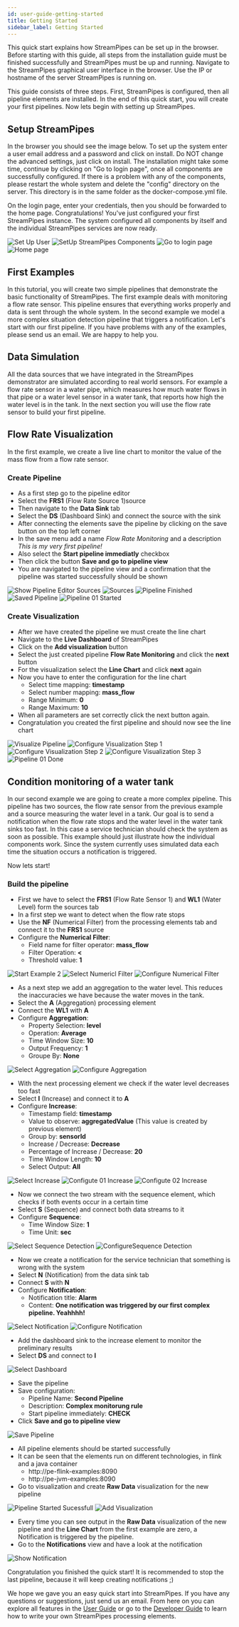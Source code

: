 ```yaml
---
id: user-guide-getting-started
title: Getting Started
sidebar_label: Getting Started
---
```


This quick start explains how StreamPipes can be set up in the browser.
Before starting with this guide, all steps from the installation guide must be finished successfully and StreamPipes must be up and running.
Navigate to the StreamPipes graphical user interface in the browser.
Use the IP or hostname of the server StreamPipes is running on.

This guide consists of three steps.
First, StreamPipes is configured, then all pipeline elements are installed.
In the end of this quick start, you will create your first pipelines.
Now lets begin with setting up StreamPipes.
 

## Setup StreamPipes
In the browser you should see the image below.
To set up the system enter a user email address and a password and click on install.
Do NOT change the advanced settings, just click on install.
The installation might take some time, continue by clicking on "Go to login page", once all components are successfully configured.
If there is a problem with any of the components, please restart the whole system and delete the "config" directory on the server.
This directory is in the same folder as the docker-compose.yml file.

On the login page, enter your credentials, then you should be forwarded to the home page.
Congratulations! You've just configured your first StreamPipes instance.
The system configured all components by itself and the individual StreamPipes services are now ready.

<div class="my-carousel">
    <img src="/img/quickstart/setup/01_register_user.png" alt="Set Up User">
    <img src="/img/quickstart/setup/02_user_set_up.png" alt="SetUp StreamPipes Components">
    <img src="/img/quickstart/setup/03_login.png" alt="Go to login page">
    <img src="/img/quickstart/setup/04_home.png" alt="Home page">
</div>

## First Examples

In this tutorial, you will create two simple pipelines that demonstrate the basic functionality of StreamPipes.
The first example deals with monitoring a flow rate sensor.
This pipeline ensures that everything works properly and data is sent through the whole system.
In the second example we model a more complex situation detection pipeline that triggers a notification.
Let's start with our first pipeline.
If you have problems with any of the examples, please send us an email.
We are happy to help you.

## Data Simulation
All the data sources that we have integrated in the StreamPipes demonstrator are simulated according to real world sensors.
For example a flow rate sensor in a water pipe, which measures how much water flows in that pipe or a water level sensor in a water tank, that reports how high the water level is in the tank.
In the next section you will use the flow rate sensor to build your first pipeline.


## Flow Rate Visualization
In the first example, we create a live line chart to monitor the value of the mass flow from a flow rate sensor.

### Create Pipeline
* As a first step go to the pipeline editor
* Select the **FRS1** (Flow Rate Source 1)source
* Then navigate to the **Data Sink** tab
* Select the **DS** (Dashboard Sink) and connect the source with the sink
* After connecting the elements save the pipeline by clicking on the save button on the top left corner
* In the save menu add a name *Flow Rate Monitoring* and a description *This is my very first pipeline!*
* Also select the **Start pipeline immediatly** checkbox
* Then click the button **Save and go to pipeline view**
* You are navigated to the pipeline view and a confirmation that the pipeline was started successfully should be shown

<div class="my-carousel">
    <img src="/img/quickstart/examples/01_example1_empty.png" alt="Show Pipeline Editor Sources">
    <img src="/img/quickstart/examples/02_example1_source.png" alt="Sources">
    <img src="/img/quickstart/examples/03_example1_pipeline_finished.png" alt="Pipeline Finished">
    <img src="/img/quickstart/examples/04_example1_save.png" alt="Saved Pipeline">
    <img src="/img/quickstart/examples/05_example1_pipeline_started.png" alt="Pipeline 01 Started">
</div>

### Create Visualization
* After we have created the pipeline we must create the line chart
* Navigate to the **Live Dashboard** of StreamPipes
* Click on the **Add visualization** button
* Select the just created pipeline **Flow Rate Monitoring** and click the **next** button
* For the visualization select the **Line Chart** and click **next** again
* Now you have to enter the configuration for the line chart
    * Select time mapping: **timestamp**
    * Select number mapping: **mass_flow**
    * Range Minimum: **0** 
    * Range Maximum: **10**
* When all parameters are set correctly click the next button again.
* Congratulation you created the first pipeline and should now see the line chart

<div class="my-carousel">
    <img src="/img/quickstart/examples/06_example01_live_visualisation.png" alt="Visualize Pipeline">
    <img src="/img/quickstart/examples/07_example01_first_step.png" alt="Configure Visualization Step 1">
    <img src="/img/quickstart/examples/08_example01_second_step.png" alt="Configure Visualization Step 2">
    <img src="/img/quickstart/examples/09_example01_third_step.png" alt="Configure Visualization Step 3">
    <img src="/img/quickstart/examples/10_example1_finished.png" alt="Pipeline 01 Done">
</div>


## Condition monitoring of a water tank
In our second example we are going to create a more complex pipeline.
This pipeline has two sources, the flow rate sensor from the previous example and a source measuring the water level in a tank.
Our goal is to send a notification when the flow rate stops and the water level in the water tank sinks too fast.
In this case a service technician should check the system as soon as possible.
This example should just illustrate how the individual components work.
Since the system currently uses simulated data each time the situation occurs a notification is triggered.

Now lets start!


### Build the pipeline
* First we have to select the **FRS1** (Flow Rate Sensor 1) and **WL1** (Water Level) form the sources tab
* In a first step we want to detect when the flow rate stops
* Use the **NF** (Numerical Filter) from the processing elements tab and connect it to the **FRS1** source
* Configure the **Numerical Filter**:
    * Field name for filter operator: **mass_flow**
    * Filter Operation: **<**
    * Threshold value: **1**

<div class="my-carousel">
    <img src="/img/quickstart/examples/11_example2_start.png" alt="Start Example 2">
    <img src="/img/quickstart/examples/12_example2_numerical.png" alt="Select Numericl Filter">
    <img src="/img/quickstart/examples/13_example2_configure_numerical.png" alt="Configure Numerical Filter">
</div>

* As a next step we add an aggregation to the water level. This reduces the inaccuracies we have because the water moves in the tank. 
* Select the **A** (Aggregation) processing element
* Connect the **WL1** with **A**
* Configure **Aggregation**:
    * Property Selection: **level**
    * Operation: **Average**
    * Time Window Size: **10**
    * Output Frequency: **1**
    * Groupe By: **None**

<div class="my-carousel">
    <img src="/img/quickstart/examples/14_example2_aggregate.png" alt="Select Aggregation">
    <img src="/img/quickstart/examples/15_example2_configure_aggregate.png" alt="Configure Aggregation">
</div>

* With the next processing element we check if the water level decreases too fast
* Select **I** (Increase) and connect it to **A**
* Configure **Increase**:
    * Timestamp field: **timestamp**
    * Value to observe: **aggregatedValue** (This value is created by previous element)
    * Group by: **sensorId**
    * Increase / Decrease: **Decrease**
    * Percentage of Increase / Decrease: **20**
    * Time Window Length: **10**
    * Select Output: **All**

<div class="my-carousel">
    <img src="/img/quickstart/examples/16_example2_increase.png" alt="Select Increase">
    <img src="/img/quickstart/examples/17_example2_configure1_increase.png" alt="Configute 01 Increase">
    <img src="/img/quickstart/examples/18_example2_configure2_increase.png" alt="Configute 02 Increase">
</div>

* Now we connect the two stream with the sequence element, which checks if both events occur in a certain time
* Select **S** (Sequence) and connect both data streams to it
* Configure **Sequence**:
    * Time Window Size: **1**
    * Time Unit: **sec**
    
<div class="my-carousel">
    <img src="/img/quickstart/examples/19_example2_sequence.png" alt="Select Sequence Detection">
    <img src="/img/quickstart/examples/20_example2_configure_sequence.png" alt="ConfigureSequence Detection">
</div>

* Now we create a notification for the service technician that something is wrong with the system
* Select **N** (Notification) from the data sink tab
* Connect **S**  with **N**
* Configure **Notification**: 
    * Notification title: **Alarm**
    * Content: **One notification was triggered by our first complex pipeline. Yeahhhh!**
    
<div class="my-carousel">
    <img src="/img/quickstart/examples/21_example2_notification.png" alt="Select Notification">
    <img src="/img/quickstart/examples/22_example2_configure_notification.png" alt="Configure Notification">
</div>

* Add the dashboard sink to the increase element to monitor the preliminary results
* Select **DS** and connect to **I**

<div class="my-carousel">
    <img src="/img/quickstart/examples/23_example2_dashboard_sink.png" alt="Select Dashboard">
</div>

* Save the pipeline 
* Save configuration:
    * Pipeline Name: **Second Pipeline**
    * Description: **Complex monitorung rule**
    * Start pipeline immediately: **CHECK**
* Click **Save and go to pipeline view**
 
<div class="my-carousel">
    <img src="/img/quickstart/examples/24_example2_save.png" alt="Save Pipeline">
</div>

* All pipeline elements should be started successfully 
* It can be seen that the elements run on different technologies, in flink and a java container
    * http://pe-flink-examples:8090
    * http://pe-jvm-examples:8090
* Go to visualization and create **Raw Data** visualization for the new pipeline   
    
<div class="my-carousel">
    <img src="/img/quickstart/examples/25_example2_started.png" alt="Pipeline Started Sucessfull">
    <img src="/img/quickstart/examples/26_example2_visualisation.png" alt="Add Visualization">
</div>

* Every time you can see output in the **Raw Data** visualization of the new pipeline and the **Line Chart** from the first example are zero, a Notification is triggered by the pipeline.
* Go to the **Notifications** view and have a look at the notification

<div class="my-carousel">
    <img src="/img/quickstart/examples/27_example2_notification.png" alt="Show Notification">
</div>


Congratulation you finished the quick start!
It is recommended to stop the last pipeline, because it will keep creating notifications ;)

We hope we gave you an easy quick start into StreamPipes.
If you have any questions or suggestions, just send us an email.
From here on you can explore all features in the [User Guide](user-guide-introduction.md) or go to the [Developer Guide](dev-guide-introduction.md) to learn how to write your own StreamPipes processing elements.

